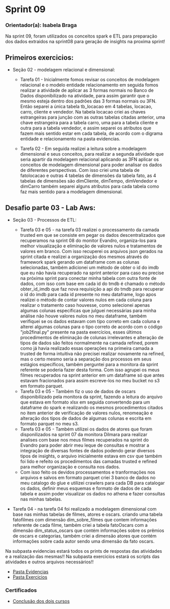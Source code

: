 # Sprint 09

### Orientador(a): Isabela Braga

Na sprint 09, foram utilizados os conceitos spark e ETL para preparação dos dados extraidos na sprint08 para geração de insights na proxima sprint!

## Primeiros exercicios:

* Seção 02 - modelagem relacional e dimensional:
  * Tarefa 01 - Inicialmente fomos revisar os conceitos de modelagem relacional e o modelo entidade relacionamento em seguida fomos realizar a atividade de aplicar as 3 formas normais no Banco de Dados disponibilizado na atividade, para assim garantir que o mesmo esteja dentro dos padrões das 3 formas normais ou 3FN. Então separei a única tabela tb_locacao em 4 tabelas, locacao, carro, cliente e vendedor. Na tabela locacao criei as chaves estrangeiras para junção com as outras tabelas citadas anterior, uma chave estrangeira para a tabela carro, uma para a tabela cliente e outra para a tabela vendedor, e assim separei os atributos que fazem mais sentido estar em cada tabela, de acordo com o digrama entidade e relacionamento na pasta evidencias.

  * Tarefa 02 - Em seguida realizei a leitura sobre a modelagem dimensional e seus conceitos, para realizar a segunda atividade que seria apartir da modelagem relacional aplicando as 3FN aplicar os conceitos de modelagem dimensional para poder analisar os dados de diferentes perspectivas. Com isso criei uma tabela de fatolocacao e outras 4 tabelas de dimensões da tabela fato, as 4 tabelas de dimensões são dimCliente, dimTempo, dimVendedor e dimCarro também separei alguns atributos para cada tabela como faz mais sentido para a modelagem dimensional.
   

## Desafio parte 03 - Lab Aws:

* Seção 03 - Processos de ETL:
  * Tarefa 03 e 05 - na tarefa 03 realizei o processamento da camada trusted em que se consiste em pegar os dados descentralizados que recuperamos na sprint 08 do monitor Evandro, organiza-los para melhor visualização e eliminação de valores nulos e tratamentos de valores em branco. Com isso recuperei os arquivos json gerados na sprint citada e realizei a organização dos mesmos através do framework spark gerando um dataframe com as colunas selecionadas, também adicionei um método de obter o id do imdb que eu não havia recuperado na sprint anterior para caso eu precise na próxima sprint para conectar minha tabela com outra fonte de dados, com isso com base em cada id do tmdb é chamado o método obter_id_imdb que faz nova requisição a api do tmdb para recuperar o id do imdb para cada id presente no meu dataframe, logo apos realizei o método de contar valores nulos em cada coluna para realizar o tratamento caso houvesse, como selecionei apenas algumas colunas especificas que julguei necessárias para minha análise não houve valores nulos no meu dataframe, também verifiquei se os dados estavam com tipo correto em cada coluna e alterei algumas colunas para o tipo correto de acordo com o código "job2final.py" presente na pasta exercícios, esses últimos procedimentos de eliminação de colunas irrelevantes e alteração de tipos de dados são feitos normalmente na camada refined, porem como já havia realizado essas operações na primeira camada a trusted de forma intuitiva não precisei realizar novamente na refined, mas o certo mesmo seria a separação dos processos em seus estágios específicos, também perguntei para a monitora da sprint referente se poderia fazer desta forma. Com isso agrupei os meus filmes recuperados na sprint anterior em um dataframe só que antes estavam fracionados para assim escreve-los no meu bucket no s3 em formato parquet.
  * Tarefa 03 e 05 - Também fiz o uso de dados de oscars disponibilizado pela monitora da sprint, fazendo a leitura do arquivo que estava em formato xlsx em seguida convertendo para um dataframe do spark e realizando os mesmos procedimentos citados no item anterior de verificação de valores nulos, renomeação e alteração dos tipos de dados de algumas colunas e escrita em formato parquet no meu s3.
  * Tarefa 03 e 05 - Também utilizei os dados de atores que foram disponilizados na sprint 07 da monitora Dilmara para realizar analises com base nos meus filmes recuperados na sprint do Evandro para poder abrir meu leque de consultas e mostrar a integração de diversas fontes de dados podendo gerar diversos tipos de insights, o arquivo inicialmente estava em csv que também foi lido e refeito os procedimentos das camadas trusted e refined para melhor organização e consulta nos dados.
  * Com isso feito os devidos processamentos e tranformações nos arquivos e salvos em formato parquet criei 3  banco de dados no meu catalogo do glue e utilizei crawlers para cada DB para catalogar os dados, definir meus esquemas e formato de dados de cada tabela e assim poder visualizar os dados no athena e fazer consultas nas minhas tabelas.

 
* Tarefa 04 - na tarefa 04 foi realizado a modelagem dimensional com base nas minhas tabelas de filmes, atores e oscars. criando uma tabela fatofilmes com dimensão dim_sobre_filmes que contem informações referente de cada filme, também criei a tabela fatoOscars com a dimensão dim_status_oscars que contém informações sobre os prêmios de oscars e categorias, também criei a dimensão atores que contém informações sobre cada autor sendo uma dimensão da fato oscars.

Na subpasta evidencias estará todos os prints de respostas das atividades e a realização das mesmas!!
Na subpasta exercicios estará os scripts das atividades e outros arquivos necessários!!

* [Pasta Evidencias](https://github.com/ffelixl/FelixCompassUol/tree/main/Sprint%2009/evidencias)
* [Pasta Exercicios](https://github.com/ffelixl/FelixCompassUol/tree/main/Sprint%2009/exercicios)

### Certificados

* [Conclusão dos dois cursos](https://github.com/ffelixl/FelixCompassUol/blob/main/Sprint%2009/certificados/certificados.png)


